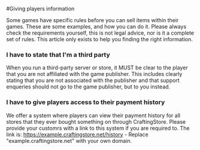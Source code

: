 #Giving players information

Some games have specific rules before you can sell items within their games. These are some examples, and how you can do it. Please always check the requirements yourself, this is not legal advice, nor is it a complete set of rules. This article only exists to help you finding the right information.

### I have to state that I'm a third party
When you run a third-party server or store, it MUST be clear to the player that you are not affiliated with the game publisher. This includes clearly stating that you are not associated with the publisher and that support enqueries should not go to the game publisher, but to you instead.

### I have to give players access to their payment history
We offer a system where players can view their payment history for all stores that they ever bought something on through CraftingStore. Please provide your customrs with a link to this system if you are required to. The link is: https://example.craftingstore.net/history - Replace "example.craftingstore.net" with your own domain.
